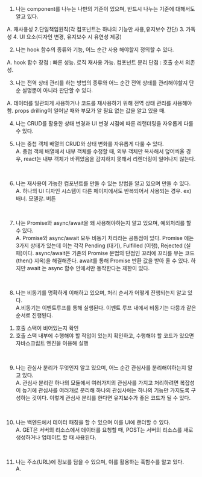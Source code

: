 1. 나는 component를 나누는 나만의 기준이 있으며, 반드시 나누는 기준에 대해서도 알고 있다. <br>

A. 재사용성 2.단일책임원칙(각 컴포넌트는 하나의 기능만 사용,유지보수 간단) 3. 가독성 4. UI 요소(디자인 변경, 유지보수 시 유연성 제공)
<br>

2. 나는 hook 함수의 종류와 기능, 어느 순간 사용 해야할지 정의할 수 있다. <br>

A. hook 함수 장점 : 빠른 성능. 로직 재사용 가능. 컴포넌트 분리 단점 : 호출 순서 의존성.
<br>

3. 나는 전역 상태 관리를 하는 방법의 종류와 어느 순간 전역 상태를 관리해야할지 단순 설명뿐이 아니라 판단할 수 있다. <br>

A. 데이터를 일관되게 사용하거나 코드를 재사용하기 위해 전역 상태 관리를 사용해야 함. props drilling이 일어날 때와 부모가 알 필요 없는 값을 알고 있을 때.
<br>

4. 나는 CRUD를 활용한 상태 변경과 UI 변경 시점에 따른 리랜더링을 자유롭게 다룰 수 있다.<br>

5. 나는 중첩 객체 배열의 CRUD와 상태 변화를 자유롭게 다룰 수 있다.<br>
A. 중첩 객체 배열에서 내부 객체를 수정할 때, 외부 객체만 복사해서 덮어씌울 경우, react는 내부 객체가 바뀌었음을 감지하지 못해서 리렌더링이 일어나지 않는다.
<br>

6. 나는 재사용이 가능한 컴포넌트를 만들 수 있는 방법을 알고 있으며 만들 수 있다.<br>
A. 하나의 UI 디자인 시스템이 다른 페이지에서도 반복되어서 사용되는 경우. ex) 배너. 모델창. 버튼 
<br>

7. 나는 Promise와 async/await을 왜 사용해야하는지 알고 있으며, 예외처리를 할 수 있다.<br>
A. Promise와 async/await 모두 비동기 처리라는 공통점이 있다. Promise 에는 3가지 상태가 있는데 이는 각각 Pending (대기), Fulfilled (이행), Rejected (실패)이다. async/await은 기존의 Promise 문법의 단점인 꼬리에 꼬리를 무는 코드(then() 지옥)을 해결해준다. await를 통해 Promise 반환 값을 받아 올 수 있다. 하지만 await 는 async 함수 안에서만 동작한다는 제한이 있다. 
<br>

8. 나는 비동기를 명확하게 이해하고 있으며, 처리 순서가 어떻게 진행되는지 알고 있다.<br>
A.비동기는 이벤트루프를 통해 실행된다. 이벤트 루프 내에서 비동기는 다믕과 같은 순서로 진행된다. <br>
1) 호출 스택이 비어있는지 확인 <br>
2) 호출 스택 내부에 수행해야 할 작업이 있는지 확인하고, 수행해야 할 코드가 있으면 자바스크립트 엔진을 이용해 실행
<br>

9. 나는 관심사 분리가 무엇인지 알고 있으며, 어느 순간 관심사를 분리해야하는지 알고 있다.<br>
A. 관심사 분리란 하나의 모듈에서 여러가지의 관심사를 가지고 처리하려면 복잡성이 높기에 관심사를 여러개로 분리해 하나의 관심사에는 하나의 기능만 가지도록 구성하는 것이다. 이렇게 관심사 분리를 한다면 유지보수가 좋은 코드가 될 수 있다. 
<br>

10. 나는 백엔드에서 데이터 패칭을 할 수 있으며 이를 UI에 랜더할 수 있다.<br>
A. GET은 서버의 리소스에서 데이터를 요청할 때, POST는 서버의 리소스를 새로 생성하거나 업데이트 할 때 사용된다.
<br>

11. 나는 주소(URL)에 정보를 담을 수 있으며, 이를 활용하는 훅함수를 알고 있다.<br>
A. 
<br>
